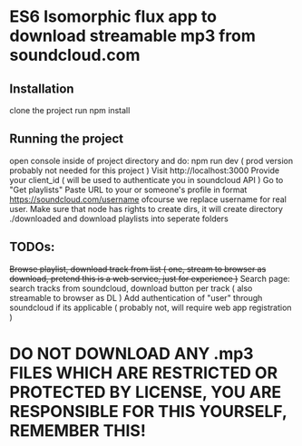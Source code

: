 # ES6 Isomorphic flux app to download streamable mp3 from soundcloud.com

## Installation
  clone the project
  run npm install
  
## Running the project
  open console inside of project directory and do: npm run dev ( prod version probably not needed for this project )
  Visit http://localhost:3000
  Provide your client_id ( will be used to authenticate you in soundcloud API )
  Go to "Get playlists"
  Paste URL to your or someone's profile in format https://soundcloud.com/username ofcourse we replace username for real user.
  Make sure that node has rights to create dirs, it will create directory ./downloaded and download playlists into seperate folders
  
## TODOs:
  ~~Browse playlist, download track from list ( one, stream to browser as download, pretend this is a web service, just for experience )~~
  Search page: search tracks from soundcloud, download button per track ( also streamable to browser as DL )
  Add authentication of "user" through soundcloud if its applicable ( probably not, will require web app registration )
  
# DO NOT DOWNLOAD ANY .mp3 FILES WHICH ARE RESTRICTED OR PROTECTED BY LICENSE, YOU ARE RESPONSIBLE FOR THIS YOURSELF, REMEMBER THIS!